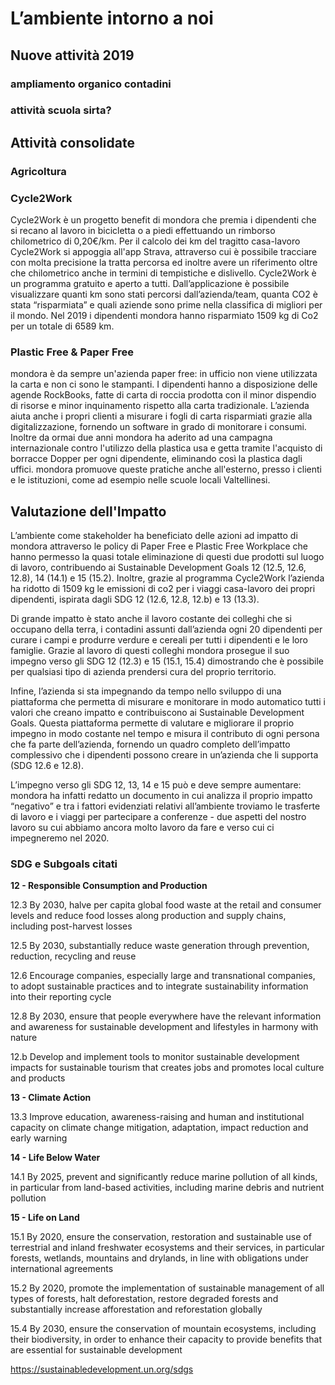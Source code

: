 # L’ambiente intorno a noi

## Nuove attività 2019

### ampliamento organico contadini

### attività scuola sirta?

## Attività consolidate

### Agricoltura

### Cycle2Work

Cycle2Work è un progetto benefit di mondora che premia i dipendenti che si recano al lavoro in bicicletta o a piedi effettuando un rimborso chilometrico di 0,20€/km. Per il calcolo dei km del tragitto casa-lavoro Cycle2Work si appoggia all'app Strava, attraverso cui è possibile tracciare con molta precisione la tratta percorsa ed inoltre avere un riferimento oltre che chilometrico anche in termini di tempistiche e dislivello. Cycle2Work è un programma gratuito e aperto a tutti. Dall’applicazione è possibile visualizzare quanti km sono stati percorsi dall’azienda/team, quanta CO2 è stata “risparmiata” e quali aziende sono prime nella classifica di migliori per il mondo. Nel 2019 i dipendenti mondora hanno risparmiato 1509 kg di Co2 per un totale di 6589 km. 

### Plastic Free & Paper Free

mondora è da sempre un'azienda paper free: in ufficio non viene utilizzata la carta e non ci sono le stampanti. I dipendenti hanno a disposizione delle agende RockBooks, fatte di carta di roccia prodotta con il minor dispendio di risorse e minor inquinamento rispetto alla carta tradizionale. L’azienda aiuta anche i propri clienti a misurare i fogli di carta risparmiati grazie alla digitalizzazione, fornendo un software in grado di monitorare i consumi. Inoltre da ormai due anni mondora ha aderito ad una campagna internazionale contro l'utilizzo della plastica usa e getta tramite l'acquisto di borracce Dopper per ogni dipendente, eliminando così la plastica dagli uffici. mondora promuove queste pratiche anche all'esterno, presso i clienti e le istituzioni, come ad esempio nelle scuole locali Valtellinesi.

## Valutazione dell'Impatto

L’ambiente come stakeholder ha beneficiato delle azioni ad impatto di mondora attraverso le policy di Paper Free e Plastic Free Workplace che hanno permesso la quasi totale eliminazione di questi due prodotti sul luogo di lavoro, contribuendo ai Sustainable Development Goals 12 (12.5, 12.6, 12.8), 14 (14.1) e 15 (15.2). Inoltre, grazie al programma Cycle2Work l’azienda ha ridotto di 1509 kg le emissioni di co2 per i viaggi casa-lavoro dei propri dipendenti, ispirata dagli SDG 12 (12.6, 12.8, 12.b) e 13 (13.3). 

Di grande impatto è stato anche il lavoro costante dei colleghi che si occupano della terra, i contadini assunti dall’azienda ogni 20 dipendenti per curare i campi e produrre verdure e cereali per tutti i dipendenti e le loro famiglie. Grazie al lavoro di questi colleghi mondora prosegue il suo impegno verso gli SDG 12 (12.3) e 15 (15.1, 15.4) dimostrando che è possibile per qualsiasi tipo di azienda prendersi cura del proprio territorio. 

Infine, l’azienda si sta impegnando da tempo nello sviluppo di una piattaforma che permetta di misurare e monitorare in modo automatico tutti i valori che creano impatto e contribuiscono ai Sustainable Development Goals. Questa piattaforma permette di valutare e migliorare il proprio impegno in modo costante nel tempo e misura il contributo di ogni persona che fa parte dell’azienda, fornendo un quadro completo dell’impatto complessivo che i dipendenti possono creare in un’azienda che li supporta (SDG 12.6 e 12.8).

L’impegno verso gli SDG 12, 13, 14 e 15 può e deve sempre aumentare: mondora ha infatti redatto un documento in cui analizza il proprio impatto “negativo” e tra i fattori evidenziati relativi all’ambiente troviamo le trasferte di lavoro e i viaggi per partecipare a conferenze - due aspetti del nostro lavoro su cui abbiamo ancora molto lavoro da fare e verso cui ci impegneremo nel 2020. 

### SDG e Subgoals citati

**12 - Responsible Consumption and Production**

12.3 By 2030, halve per capita global food waste at the retail and consumer levels and reduce food losses along production and supply chains, including post-harvest losses

12.5 By 2030, substantially reduce waste generation through prevention, reduction, recycling and reuse

12.6 Encourage companies, especially large and transnational companies, to adopt sustainable practices and to integrate sustainability information into their reporting cycle

12.8 By 2030, ensure that people everywhere have the relevant information and awareness for sustainable development and lifestyles in harmony with nature

12.b Develop and implement tools to monitor sustainable development impacts for sustainable tourism that creates jobs and promotes local culture and products

**13 - Climate Action**

13.3 Improve education, awareness-raising and human and institutional capacity on climate change mitigation, adaptation, impact reduction and early warning

**14 - Life Below Water**

14.1 By 2025, prevent and significantly reduce marine pollution of all kinds, in particular from land-based activities, including marine debris and nutrient pollution

**15 - Life on Land**

15.1 By 2020, ensure the conservation, restoration and sustainable use of terrestrial and inland freshwater ecosystems and their services, in particular forests, wetlands, mountains and drylands, in line with obligations under international agreements

15.2 By 2020, promote the implementation of sustainable management of all types of forests, halt deforestation, restore degraded forests and substantially increase afforestation and reforestation globally

15.4 By 2030, ensure the conservation of mountain ecosystems, including their biodiversity, in order to enhance their capacity to provide benefits that are essential for sustainable development

https://sustainabledevelopment.un.org/sdgs
